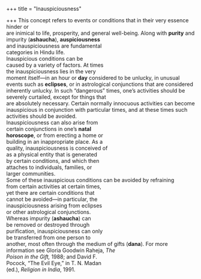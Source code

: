 +++
title = "Inauspiciousness"

+++
This concept refers to events or conditions that in their very essence hinder or  
are inimical to life, prosperity, and general well-being. Along with **purity** and  
impurity (**ashaucha**), **auspiciousness**  
and inauspiciousness are fundamental  
categories in Hindu life.  
Inauspicious conditions can be  
caused by a variety of factors. At times  
the inauspiciousness lies in the very  
moment itself—in an hour or **day** considered to be unlucky, in unusual  
events such as **eclipses**, or in astrological conjunctions that are considered  
inherently unlucky. In such “dangerous” times, one’s activities should be  
severely curtailed, except for things that  
are absolutely necessary. Certain normally innocuous activities can become  
inauspicious in conjunction with particular times, and at these times such activities should be avoided.  
Inauspiciousness can also arise from  
certain conjunctions in one’s **natal**  
**horoscope**, or from erecting a home or  
building in an inappropriate place. As a  
quality, inauspiciousness is conceived of  
as a physical entity that is generated  
by certain conditions, and which then  
attaches to individuals, families, or  
larger communities.  
Some of these inauspicious conditions can be avoided by refraining  
from certain activities at certain times,  
yet there are certain conditions that  
cannot be avoided—in particular, the  
inauspiciousness arising from eclipses  
or other astrological conjunctions.  
Whereas impurity (**ashaucha**) can  
be removed or destroyed through  
purification, inauspiciousness can only  
be transferred from one person to  
another, most often through the medium of gifts (**dana**). For more information see Gloria Goodwin Raheja, *The*  
*Poison in the Gift,* 1988; and David F.  
Pocock, “The Evil Eye,” in T. N. Madan  
(ed.), *Religion in India*, 1991.